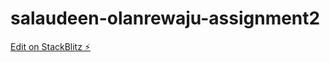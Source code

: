 # salaudeen-olanrewaju-assignment2

[Edit on StackBlitz ⚡️](https://stackblitz.com/edit/stackblitz-starters-z6e1dg)